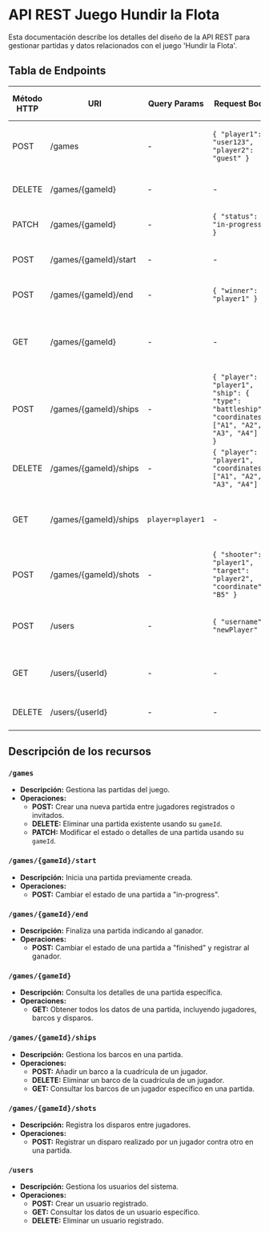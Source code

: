 # API REST Juego Hundir la Flota

Esta documentación describe los detalles del diseño de la API REST para gestionar partidas y datos relacionados con el juego 'Hundir la Flota'.

## Tabla de Endpoints

| Método HTTP | URI                          | Query Params | Request Body                                                                              | Response Body                                                                 | Códigos HTTP de Respuesta |
|-------------|------------------------------|--------------|------------------------------------------------------------------------------------------|-------------------------------------------------------------------------------|----------------------------|
| POST        | /games                       | -            | `{ "player1": "user123", "player2": "guest" }`                                     | `{ "gameId": "g001", "message": "Game created successfully" }`          | 201, 400                   |
| DELETE      | /games/{gameId}             | -            | -                                                                                        | `{ "message": "Game deleted successfully" }`                               | 200, 404                   |
| PATCH       | /games/{gameId}             | -            | `{ "status": "in-progress" }`                                                        | `{ "message": "Game updated successfully" }`                               | 200, 404, 400              |
| POST        | /games/{gameId}/start       | -            | -                                                                                        | `{ "message": "Game started successfully" }`                               | 200, 404                   |
| POST        | /games/{gameId}/end         | -            | `{ "winner": "player1" }`                                                            | `{ "message": "Game ended successfully" }`                                 | 200, 404                   |
| GET         | /games/{gameId}             | -            | -                                                                                        | `{ "game": { "player1": "user123", "player2": "guest", "status": "finished" } }` | 200, 404                   |
| POST        | /games/{gameId}/ships       | -            | `{ "player": "player1", "ship": { "type": "battleship", "coordinates": ["A1", "A2", "A3", "A4"] } }` | `{ "message": "Ship added successfully" }`                                 | 201, 400                   |
| DELETE      | /games/{gameId}/ships       | -            | `{ "player": "player1", "coordinates": ["A1", "A2", "A3", "A4"] }`             | `{ "message": "Ship removed successfully" }`                               | 200, 404                   |
| GET         | /games/{gameId}/ships       | `player=player1` | -                                                                                      | `{ "ships": [ { "type": "battleship", "coordinates": ["A1", "A2", "A3", "A4"] } ] }` | 200, 404                   |
| POST        | /games/{gameId}/shots       | -            | `{ "shooter": "player1", "target": "player2", "coordinate": "B5" }`              | `{ "message": "Shot registered successfully" }`                              | 201, 400                   |
| POST        | /users                      | -            | `{ "username": "newPlayer" }`                                                        | `{ "userId": "u123", "message": "User created successfully" }`          | 201, 400                   |
| GET         | /users/{userId}             | -            | -                                                                                        | `{ "user": { "username": "newPlayer", "games": ["g001"] } }`            | 200, 404                   |
| DELETE      | /users/{userId}             | -            | -                                                                                        | `{ "message": "User deleted successfully" }`                                | 200, 404                   |

## Descripción de los recursos

### `/games`
- **Descripción:** Gestiona las partidas del juego.
- **Operaciones:**
  - **POST:** Crear una nueva partida entre jugadores registrados o invitados.
  - **DELETE:** Eliminar una partida existente usando su `gameId`.
  - **PATCH:** Modificar el estado o detalles de una partida usando su `gameId`.

### `/games/{gameId}/start`
- **Descripción:** Inicia una partida previamente creada.
- **Operaciones:**
  - **POST:** Cambiar el estado de una partida a "in-progress".

### `/games/{gameId}/end`
- **Descripción:** Finaliza una partida indicando al ganador.
- **Operaciones:**
  - **POST:** Cambiar el estado de una partida a "finished" y registrar al ganador.

### `/games/{gameId}`
- **Descripción:** Consulta los detalles de una partida específica.
- **Operaciones:**
  - **GET:** Obtener todos los datos de una partida, incluyendo jugadores, barcos y disparos.

### `/games/{gameId}/ships`
- **Descripción:** Gestiona los barcos en una partida.
- **Operaciones:**
  - **POST:** Añadir un barco a la cuadrícula de un jugador.
  - **DELETE:** Eliminar un barco de la cuadrícula de un jugador.
  - **GET:** Consultar los barcos de un jugador específico en una partida.

### `/games/{gameId}/shots`
- **Descripción:** Registra los disparos entre jugadores.
- **Operaciones:**
  - **POST:** Registrar un disparo realizado por un jugador contra otro en una partida.

### `/users`
- **Descripción:** Gestiona los usuarios del sistema.
- **Operaciones:**
  - **POST:** Crear un usuario registrado.
  - **GET:** Consultar los datos de un usuario específico.
  - **DELETE:** Eliminar un usuario registrado.
